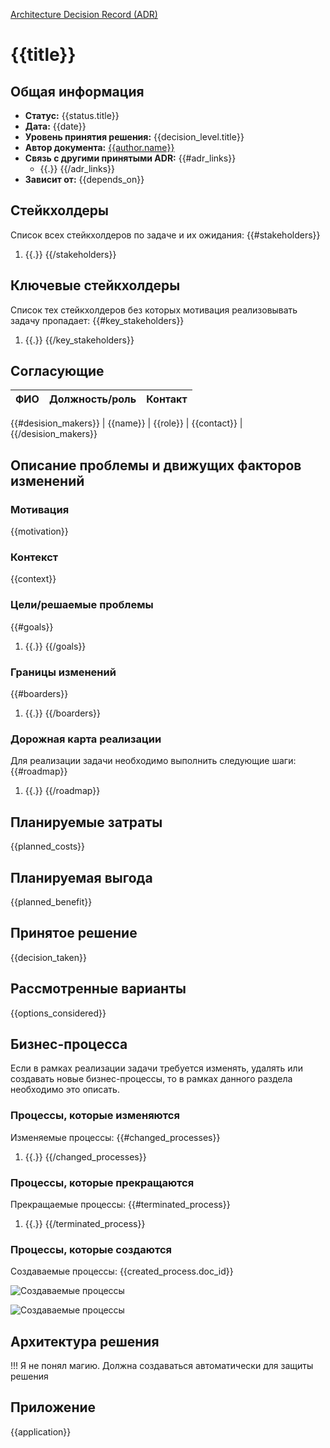 
[Architecture Decision Record (ADR)](@document/ceaf.change.overview)

# {{title}}

## Общая информация

* **Статус:** {{status.title}}
* **Дата:** {{date}}
* **Уровень принятия решения:** {{decision_level.title}}
* **Автор документа:** [{{author.name}}]({{author.contact}})
* **Связь с другими принятыми ADR:**
    {{#adr_links}}
    * {{.}}
    {{/adr_links}}
* **Зависит от:**
    {{depends_on}}

## Стейкхолдеры
Список всех стейкхолдеров по задаче и их ожидания:
{{#stakeholders}}
1. {{.}}
{{/stakeholders}}

## Ключевые стейкхолдеры
Список тех стейкхолдеров без которых мотивация реализовывать задачу пропадает:
{{#key_stakeholders}}
1. {{.}}
{{/key_stakeholders}}

## Согласующие

| ФИО                       | Должность/роль        | Контакт               |
|:------------------------- |:----------------------|:----------------------|
{{#desision_makers}}
| {{name}}                  | {{role}}              | {{contact}}           |
{{/desision_makers}}

## Описание проблемы и движущих факторов изменений

### Мотивация
{{motivation}}

### Контекст
{{context}}

### Цели/решаемые проблемы
{{#goals}}
1. {{.}}
{{/goals}}

### Границы изменений
{{#boarders}}
1. {{.}}
{{/boarders}}

### Дорожная карта реализации
Для реализации задачи необходимо выполнить следующие шаги:
{{#roadmap}}
1. {{.}}
{{/roadmap}}

## Планируемые затраты
{{planned_costs}}

## Планируемая выгода
{{planned_benefit}}

## Принятое решение
{{decision_taken}}

## Рассмотренные варианты
{{options_considered}}

## Бизнес-процесса
Если в рамках реализации задачи требуется изменять, удалять или создавать новые бизнес-процессы, то в рамках данного раздела необходимо это описать.

### Процессы, которые изменяются
Изменяемые процессы:
{{#changed_processes}}
1. {{.}}
{{/changed_processes}}

### Процессы, которые прекращаются
Прекращаемые процессы:
{{#terminated_process}}
1. {{.}}
{{/terminated_process}}

### Процессы, которые создаются
Создаваемые процессы:
{{created_process.doc_id}}

![Создаваемые процессы](@entity/ceaf.change.adrs/business_process?doc_id={{created_process.doc_id}})


![Создаваемые процессы](@document/dochub.adr_001.created_process)



## Архитектура решения
!!! Я не понял магию.
Должна создаваться автоматически для защиты решения

## Приложение
{{application}}

